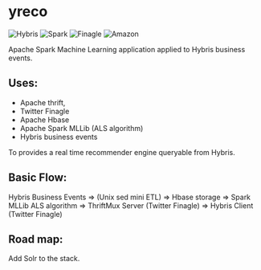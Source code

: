 # yreco
![Hybris](http://static1.squarespace.com/static/52b0f50ae4b0bb29db95a077/t/547f6d4ee4b046b3148da91c/1417637198924/hybris-icon.png)
![Spark](http://spark.apache.org/docs/latest/img/spark-logo-hd.png) ![Finagle](https://pbs.twimg.com/profile_images/378800000650818162/903f3158869844f68b0fd36dde6b2d29_400x400.png)
![Amazon](http://1.bp.blogspot.com/-SJhlctsnGFA/UFYEW8c5VvI/AAAAAAAAACk/-ZBbpmv886s/s1600/20100517_amazon.gif)


Apache Spark Machine Learning application applied to Hybris business events.

## Uses:

* Apache thrift,
* Twitter Finagle
* Apache Hbase
* Apache Spark MLLib (ALS algorithm)
* Hybris business events

To provides a real time recommender engine queryable from Hybris.

## Basic Flow:

Hybris Business Events => 
     (Unix sed mini ETL)  => 
       Hbase storage          =>
          Spark MLLib ALS algorithm =>
             ThriftMux Server (Twitter Finagle) =>
               Hybris Client (Twitter Finagle)
               

## Road map:               
  Add Solr to the stack.
         
       
